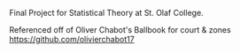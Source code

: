 Final Project for Statistical Theory at St. Olaf College.

Referenced off of Oliver Chabot's Ballbook for court & zones https://github.com/olivierchabot17
